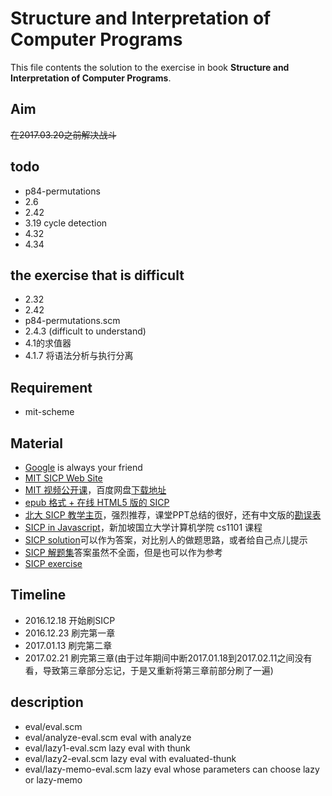 # Structure and Interpretation of Computer Programs

This file contents the solution to the exercise in book **Structure and Interpretation of Computer Programs**.

## Aim

<del>在2017.03.20之前解决战斗</del>

## todo

* p84-permutations
* 2.6
* 2.42
* 3.19 cycle detection
* 4.32
* 4.34

## the exercise that is difficult

* 2.32
* 2.42
* p84-permutations.scm
* 2.4.3 (difficult to understand)
* 4.1的求值器
* 4.1.7 将语法分析与执行分离


## Requirement

* mit-scheme

## Material

- [Google](https://www.google.com/ncr) is always your friend
- [MIT SICP Web Site](http://mitpress.mit.edu/sicp)
- [MIT 视频公开课](http://ocw.mit.edu/courses/electrical-engineering-and-computer-science/6-001-structure-and-interpretation-of-computer-programs-spring-2005/video-lectures/)，百度网盘[下载地址](http://pan.baidu.com/s/1jGrI5EY)
- [epub 格式 + 在线 HTML5 版的 SICP](https://github.com/sarabander/sicp)
- [北大 SICP 教学主页](http://www.math.pku.edu.cn/teachers/qiuzy/progtech/)，强烈推荐，课堂PPT总结的很好，还有中文版的[勘误表](http://www.math.pku.edu.cn/teachers/qiuzy/books/sicp/errata.htm)
- [SICP in Javascript](https://www.comp.nus.edu.sg/~cs1101s/sicp/)，新加坡国立大学计算机学院 cs1101 课程
- [SICP solution](http://community.schemewiki.org/?SICP-Solutions)可以作为答案，对比别人的做题思路，或者给自己点儿提示
- [SICP 解题集](http://sicp.readthedocs.io/en/latest/)答案虽然不全面，但是也可以作为参考
- [SICP exercise](https://wizardbook.wordpress.com/solution-index/)

## Timeline

* 2016.12.18 开始刷SICP
* 2016.12.23 刷完第一章
* 2017.01.13 刷完第二章
* 2017.02.21 刷完第三章(由于过年期间中断2017.01.18到2017.02.11之间没有看，导致第三章部分忘记，于是又重新将第三章前部分刷了一遍)

## description

* eval/eval.scm 
* eval/analyze-eval.scm eval with analyze
* eval/lazy1-eval.scm  lazy eval with thunk
* eval/lazy2-eval.scm  lazy eval with evaluated-thunk
* eval/lazy-memo-eval.scm lazy eval whose parameters can choose lazy or lazy-memo

